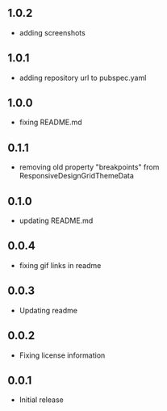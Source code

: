 ## 1.0.2

 * adding screenshots

## 1.0.1

 * adding repository url to pubspec.yaml

## 1.0.0

 * fixing README.md

## 0.1.1

 * removing old property "breakpoints" from ResponsiveDesignGridThemeData
  
## 0.1.0

 * updating README.md

## 0.0.4

 * fixing gif links in readme

## 0.0.3

 * Updating readme

## 0.0.2

 * Fixing license information

## 0.0.1

* Initial release
